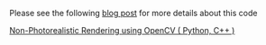 Please see the following [blog post](http://www.learnopencv.com/non-photorealistic-rendering-using-opencv-python-c/) for more details about this code

[Non-Photorealistic Rendering using OpenCV ( Python, C++ )](http://www.learnopencv.com/non-photorealistic-rendering-using-opencv-python-c/)

